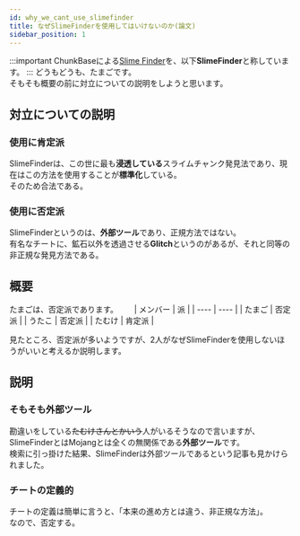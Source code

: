 ```yaml
---
id: why_we_cant_use_slimefinder
title: なぜSlimeFinderを使用してはいけないのか(論文)
sidebar_position: 1
---
```


:::important
ChunkBaseによる[Slime Finder](https://www.chunkbase.com/apps/slime-finder)を、以下**SlimeFinder**と称しています。
:::
どうもどうも、たまごです。  
そもそも概要の前に対立についての説明をしようと思います。

## 対立についての説明
### 使用に肯定派
SlimeFinderは、この世に最も**浸透している**スライムチャンク発見法であり、現在はこの方法を使用することが**標準化**している。  
そのため合法である。

### 使用に否定派
SlimeFinderというのは、**外部ツール**であり、正規方法ではない。  
有名なチートに、鉱石以外を透過させる**Glitch**というのがあるが、それと同等の非正規な発見方法である。

## 概要
たまごは、否定派であります。　
　
| メンバー | 派 |
| ---- | ---- |
| たまご | 否定派 |
| うたこ | 否定派 |
| たむけ | 肯定派 |

見たところ、否定派が多いようですが、2人がなぜSlimeFinderを使用しないほうがいいと考えるか説明します。

## 説明
### そもそも外部ツール
勘違いをしている~~たむけさんとかいう~~人がいるそうなので言いますが、SlimeFinderとはMojangとは全くの無関係である**外部ツール**です。  
検索に引っ掛けた結果、SlimeFinderは外部ツールであるという記事も見かけられました。  
### チートの定義的
チートの定義は簡単に言うと、「本来の進め方とは違う、非正規な方法」。  
なので、否定する。
